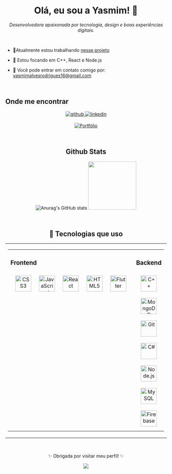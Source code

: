  ### <h1 align="center">Olá, eu sou a Yasmim! 👋</h1>

<p align="center">
  <i>Desenvolvedora apaixonada por tecnologia, design e boas experiências digitais.</i>
</p>

<br/>

- 📍Atualmente estou trabalhando [nesse projeto](https://github.com/YasmimAlves01/New-Baby.git)  


- 🌱 Estou focando em C++, React e Node.js
  
- 📩 Você pode entrar em contato comigo por: yasmimalvesrodrigues16@gmail.com


<br/>  


## Onde me encontrar
<div align="center">
<a href="https://github.com/YasmimAlves01" target="_blank">
<img src=https://img.shields.io/badge/github-%2324292e.svg?&style=for-the-badge&logo=github&logoColor=white alt=github style="margin-bottom: 5px;" />
</a>
<a href="https://linkedin.com/in/yasmim-rodrigues-b6b25a266" target="_blank">
<img src=https://img.shields.io/badge/linkedin-%231E77B5.svg?&style=for-the-badge&logo=linkedin&logoColor=white alt=linkedin style="margin-bottom: 5px;" />
</a>  
 
[![Portfólio](https://img.shields.io/badge/-Portfólio-ff69b4?style=for-the-badge&logo=githubpages&logoColor=white)](https://seu-portfolio.com)

<br/>  


## Github Stats  
<div align="center">
 
![Anurag's GitHub stats](https://github-readme-stats.vercel.app/api?username=YasmimAlves01\&rank_icon=github&theme=radical)
  <img height="150em" src="https://github-readme-stats.vercel.app/api/top-langs/?username=YasmimAlves01&layout=compact&langs_count=7&theme=radical"/>
</div>


<br/>  


## 🚀 Tecnologias que uso
<table align="center"><tr><td valign="top" width="100%">
<table align="center"><tr><td valign="top" width="100%" background-color="#ffff">



### Frontend  
<div align="center" background-color="#ffff">  
<div align="center">  
<a href="https://www.w3schools.com/css/" target="_blank"><img style="margin: 10px" src="https://profilinator.rishav.dev/skills-assets/css3-original-wordmark.svg" alt="CSS3" height="50" /></a>  
<a href="https://www.javascript.com/" target="_blank"><img style="margin: 10px" src="https://profilinator.rishav.dev/skills-assets/javascript-original.svg" alt="JavaScript" height="50" /></a>  
<a href="https://reactjs.org/" target="_blank"><img style="margin: 10px" src="https://profilinator.rishav.dev/skills-assets/react-original-wordmark.svg" alt="React" height="50" /></a>  
<a href="https://en.wikipedia.org/wiki/HTML5" target="_blank"><img style="margin: 10px" src="https://profilinator.rishav.dev/skills-assets/html5-original-wordmark.svg" alt="HTML5" height="50" /></a>  
<a href="https://flutter.dev/" target="_blank"><img style="margin: 10px" src="https://profilinator.rishav.dev/skills-assets/flutterio-icon.svg" alt="Flutter" height="50" /></a>  
</div>

</td><td valign="top" width="50%">



### Backend  
<div align="center" background-color="#ffff">  
<div align="center">  
<a href="https://www.cplusplus.com/" target="_blank"><img style="margin: 10px" src="https://profilinator.rishav.dev/skills-assets/cplusplus-original.svg" alt="C++" height="50" /></a>  
<a href="https://www.mongodb.com/" target="_blank"><img style="margin: 10px" src="https://profilinator.rishav.dev/skills-assets/mongodb-original-wordmark.svg" alt="MongoDB" height="50" /></a>  
<a href="https://github.com/" target="_blank"><img style="margin: 10px" src="https://profilinator.rishav.dev/skills-assets/git-scm-icon.svg" alt="Git" height="50" /></a>  
<a href="https://docs.microsoft.com/en-us/dotnet/csharp/" target="_blank"><img style="margin: 10px" src="https://profilinator.rishav.dev/skills-assets/csharp-original.svg" alt="C#" height="50" /></a>  
<a href="https://nodejs.org/" target="_blank"><img style="margin: 10px" src="https://profilinator.rishav.dev/skills-assets/nodejs-original-wordmark.svg" alt="Node.js" height="50" /></a>  
<a href="https://www.mysql.com/" target="_blank"><img style="margin: 10px" src="https://profilinator.rishav.dev/skills-assets/mysql-original-wordmark.svg" alt="MySQL" height="50" /></a>  
<a href="https://firebase.google.com/" target="_blank"><img style="margin: 10px" src="https://profilinator.rishav.dev/skills-assets/firebase.png" alt="Firebase" height="50" /></a>  
</div>

</td></tr></table>  </table> 

<br/>  


<div align="center">
<p align="center">✨ Obrigada por visitar meu perfil! ✨</p>
<img src="https://komarev.com/ghpvc/?username=YasmimAlves01&&style=flat-square" align="center" />
</div>  
<br/> 

<!--

---

### 

#### 🖥️ Backend
<img src="https://img.shields.io/badge/Node.js-339933?style=for-the-badge&logo=nodedotjs&logoColor=white"/>
<img src="https://img.shields.io/badge/MySQL-005C84?style=for-the-badge&logo=mysql&logoColor=white"/>
<img src="https://img.shields.io/badge/MongoDB-4EA94B?style=for-the-badge&logo=mongodb&logoColor=white"/>
<img src="https://img.shields.io/badge/C%23-68217A?style=for-the-badge&logo=c-sharp&logoColor=white"/>
<img src="https://img.shields.io/badge/C++-00599C?style=for-the-badge&logo=c%2b%2b&logoColor=white"/>
<img src="https://img.shields.io/badge/Firebase-ffca28?style=for-the-badge&logo=firebase&logoColor=black"/>

#### 🎨 Frontend
<img src="https://img.shields.io/badge/HTML5-E34F26?style=for-the-badge&logo=html5&logoColor=white"/>
<img src="https://img.shields.io/badge/CSS3-1572B6?style=for-the-badge&logo=css3&logoColor=white"/>
<img src="https://img.shields.io/badge/JavaScript-F7DF1E?style=for-the-badge&logo=javascript&logoColor=black"/>
<img src="https://img.shields.io/badge/React-61DAFB?style=for-the-badge&logo=react&logoColor=black"/>
<img src="https://img.shields.io/badge/Flutter-02569B?style=for-the-badge&logo=flutter&logoColor=white"/>

#### 🎨 UI/UX Design
<img src="https://img.shields.io/badge/Figma-F24E1E?style=for-the-badge&logo=figma&logoColor=white"/>
<img src="https://img.shields.io/badge/Adobe%20Photoshop-31A8FF?style=for-the-badge&logo=adobe-photoshop&logoColor=white"/>

#### 🧰 Outros
<img src="https://img.shields.io/badge/Git-F05032?style=for-the-badge&logo=git&logoColor=white"/>

---

### 📊 Estatísticas do GitHub

<div align="center">
  <img height="180em" src="https://github-readme-stats.vercel.app/api?username=YasmimAlves01&show_icons=true&theme=radical"/>
  <img height="180em" src="https://github-readme-stats.vercel.app/api/top-langs/?username=YasmimAlves01&layout=compact&langs_count=7&theme=radical"/>
</div>

---

### 📫 Onde me encontrar

[![LinkedIn](https://img.shields.io/badge/-LinkedIn-blue?style=for-the-badge&logo=linkedin&logoColor=white)](https://linkedin.com/in/seu-perfil)
![Anurag's GitHub stats](https://github-readme-stats.vercel.app/api?username=YasmimAlves01\&rank_icon=github&theme=transparent)
<br/>
<br/>
![Top Langs](https://github-readme-stats.vercel.app/api/top-langs/?username=YasmimAlves01&layout=compact&theme=transparent)

---
-->


